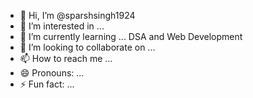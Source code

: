 - 👋 Hi, I’m @sparshsingh1924
- 👀 I’m interested in ...
- 🌱 I’m currently learning ... DSA and Web Development
- 💞️ I’m looking to collaborate on ...
- 📫 How to reach me ... 
- 😄 Pronouns: ...
- ⚡ Fun fact: ...

<!---
sparshsingh1924/sparshsingh1924 is a ✨ special ✨ repository because its `README.md` (this file) appears on your GitHub profile.
You can click the Preview link to take a look at your changes.
--->
